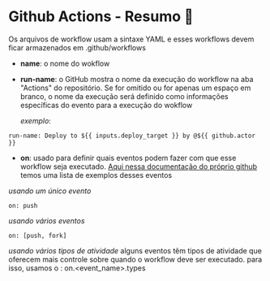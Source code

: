 # Github Actions - Resumo 🚀 

Os arquivos de workflow usam a sintaxe YAML e esses workflows devem ficar armazenados em .github/workflows

- **name**: o nome do wokflow

- **run-name**: o GitHub mostra o nome da execução do workflow na aba "Actions" do repositório. Se for omitido ou for apenas um espaço em branco, o nome da execução será definido como informações específicas do evento para a execução do wokflow

   *exemplo*: 
```
run-name: Deploy to ${{ inputs.deploy_target }} by @${{ github.actor }}
```

- **on**: usado para definir quais eventos podem fazer com que esse workflow seja executado.
[Aqui nessa documentação do próprio github](https://docs.github.com/en/actions/writing-workflows/choosing-when-your-workflow-runs/events-that-trigger-workflows) temos uma lista de exemplos desses eventos

*usando um único evento*
```
on: push
```

*usando vários eventos*
```
on: [push, fork]
```

*usando vários tipos de atividade*
alguns eventos têm tipos de atividade que oferecem mais controle sobre quando o workflow deve ser executado. para isso, usamos o : on.<event_name>.types
